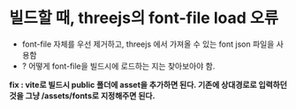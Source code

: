 # 빌드할 때, threejs의 font-file load 오류

- font-file 자체를 우선 제거하고, threejs 에서 가져올 수 있는 font json 파일을 사용함
- ? 어떻게 font-file을 빌드시에 로드하는 지는 찾아보아야 함.

<strong>fix : vite로 빌드시 public 폴더에 asset을 추가하면 된다. 기존에 상대경로로 입력하던 것을 그냥 /assets/fonts로 지정해주면 된다.</strong>
